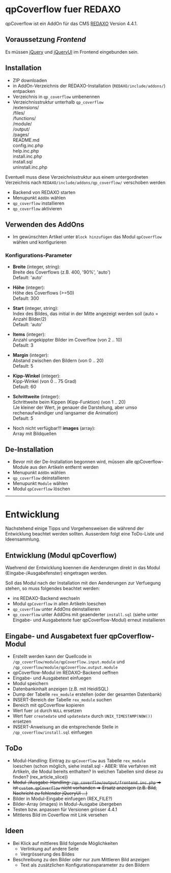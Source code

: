[REDAXO]: http://www.redaxo.org/
[jQuery]: http://jquery.com/
[jQueryUI]: http://jqueryui.com/

# qpCoverflow fuer REDAXO

qpCoverflow ist ein AddOn für das CMS [REDAXO] Version 4.4.1.

## Voraussetzung _Frontend_
Es müssen [jQuery] und [jQueryUI] im Frontend eingebunden sein.

## Installation
- ZIP downloaden
- in AddOn-Verzeichnis der REDAXO-Installation (`REDAXO/include/addons/`) entpacken
- Verzeichnis in `qp_coverflow` umbenennen
- Verzeichnisstruktur unterhalb `qp_coverflow`  
/extensions/  
/files/  
/functions/  
/module/  
/output/  
/pages/  
README.md  
config.inc.php  
help.inc.php  
install.inc.php  
install.sql  
uninstall.inc.php

Eventuell muss diese Verzeichnisstruktur aus einem untergordneten Verzeichnis nach `REDAXO/include/addons/qp_coverflow/` verschoben werden
- Backend von REDAXO starten
- Menupunkt `AddOn` wählen
- `qp_coverflow` installieren
- `qp_coverflow` aktivieren

## Verwenden des AddOns
- Im gewünschten Artikel unter `Block hinzufügen` das Modul `qpCoverflow` wählen und konfigurieren

### Konfigurations-Parameter
- __Breite__ (integer, string):  
	Breite des Coverflows (z.B. 400, '90%', 'auto')  
	Default: 'auto'

- __Höhe__ (integer):  
	Höhe des Coverflows (>=50)  
	Default: 300

- __Start__ (integer, string):  
	Index des Bildes, das initial in der Mitte angezeigt werden soll (auto = Anzahl Bilder/2)  
	Default: 'auto'

- __Items__ (integer):  
	Anzahl ungekippter Bilder im Coverflow (von 2 .. 10)  
	Default: 3

- __Margin__ (integer):  
	Abstand zwischen den Bildern (von 0 .. 20)  
	Default: 5

- __Kipp-Winkel__ (integer):  
	Kipp-Winkel (von 0 .. 75 Grad)  
	Default: 60

- __Schrittweite__ (integer):  
	Schrittweite beim Kippen (Kipp-Funktion) (von 1 .. 20)  
	(Je kleiner der Wert, je genauer die Darstellung, aber umso rechenaufwändiger und langsamer die Animation)  
	Default: 5

- Noch nicht verfügbar!!! __images__ (array):  
	Array mit Bildquellen

## De-Installation
- Bevor mit der De-Installation begonnen wird, müssen alle qpCoverflow-Module aus den Artikeln entfernt werden
- Menupunkt `AddOn` wählen
- `qp_coverflow` deinstallieren
- Menupunkt `Module` wählen
- Modul `qpCoverflow` löschen


---

# Entwicklung
Nachstehend einige Tipps und Vorgehensweisen die während der Entwicklung beachtet werden sollten. Ausserdem folgt eine ToDo-Liste und Ideensammlung.

## Entwicklung (Modul qpCoverflow)
Waehrend der Entwicklung koennen die Aenderungen direkt in das Modul (Eingabe-/Ausgabefenster) eingetragen werden.

Soll das Modul nach der Installation mit den Aenderungen zur Verfuegung stehen, so muss folgendes beachtet werden:
- ins REDAXO-Backend wechseln
- Modul `qpCoverflow` in allen Artikeln loeschen
- `qp_coverflow` unter AddOns deinstallieren
- `qp_coverflow` unter AddOns mit geaenderter `install.sql` (siehe unter Eingabe- und Ausgabetexte fuer qpCoverflow-Modul) erneut installieren


## Eingabe- und Ausgabetext fuer qpCoverflow-Modul

- Erstellt werden kann der Quellcode in `/qp_coverflow/module/qpCoverflow.input.module` und `/qp_coverflow/module/qpCoverflow.output.module`
- qpCoverflow-Modul im REDAXO-Backend oeffnen
- Eingabe- und Ausgabetext einfuegen
- Modul speichern
- Datenbankinhalt anzeigen (z.B. mit HeidiSQL)
- Dump der Tabelle `rex_module` erstellen (oder der gesamten Datenbank)
- INSERT-Bereich der Tabelle `rex_module` suchen
- Bereich mit qpCoverflow kopieren
- Wert fuer `id` durch `NULL` ersetzen
- Wert fuer `createdate` und `updatedate` durch `UNIX_TIMESTAMP(NOW())` ersetzen
- INSERT-Anweisung an die entsprechende Stelle in `/qp_coverflow/install.sql` einfuegen


## ToDo
- Modul-Handling: Eintrag zu `qpCoverflow` aus Tabelle `rex_module` loeschen (schon möglich, siehe install.sql - ABER: Wie verfahren mit Artikeln, die Modul bereits enthalten? In welchen Tabellen sind diese zu finden? (rex_article_slice))
- ~~Modul-/Ausgabe-Handling: `/qp_coverflow/output/frontend.inc.php` => ist `custom.qpCoverflow` nicht vorhanden => Ersatz anzeigen (z.B. Bild, Nachricht zu fehlender jQueryUI ...)~~
- Bilder in Modul-Eingabe einfuegen (REX_FILE?)
- Bilder-Array (images) in Modul-Ausgabe übergeben
- Testen bzw. anpassen für Versionen grösser 4.4.1
- Mittleres Bild im Coverflow mit Link versehen

## Ideen
- Bei Klick auf mittleres Bild folgende Möglichkeiten
  * Verlinkung auf andere Seite
  * Vergrösserung des Bildes
- Beschreibung zu den Bilder oder nur zum Mittleren Bild anzeigen
  * Text als zusätzlichen Konfigurationsparameter zu den Bildern
